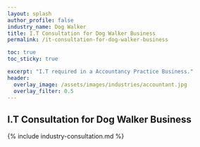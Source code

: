 ```yaml
---
layout: splash 
author_profile: false 
industry_name: Dog Walker
title: I.T Consultation for Dog Walker Business
permalink: /it-consultation-for-dog-walker-business

toc: true
toc_sticky: true

excerpt: "I.T required in a Accountancy Practice Business."
header:
  overlay_image: /assets/images/industries/accountant.jpg
  overlay_filter: 0.5 
---
```


## I.T Consultation for Dog Walker Business

{% include industry-consultation.md %}

